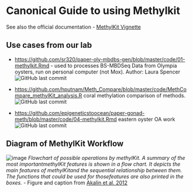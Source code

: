 # Canonical Guide to using Methylkit

See also the official documentation - [MethylKit Vignette](https://bioconductor.org/packages/release/bioc/vignettes/methylKit/inst/doc/methylKit.html)


## Use cases from our lab

- https://github.com/sr320/paper-oly-mbdbs-gen/blob/master/code/01-methylkit.Rmd - used to processes BS-MBDSeq Data from Olympia oysters, run on personal computer (not Mox). Author: Laura Spencer ![GitHub last commit](https://img.shields.io/github/last-commit/sr320/paper-oly-mbdbs-gen)

- https://github.com/hputnam/Meth_Compare/blob/master/code/MethCompare_methylKit_analysis.R coral methylation comparison of methods. ![GitHub last commit](https://img.shields.io/github/last-commit/hputnam/Meth_Compare)

- https://github.com/epigeneticstoocean/paper-gonad-meth/blob/master/code/04-methylkit.Rmd eastern oyster OA work ![GitHub last commit](https://img.shields.io/github/last-commit/epigeneticstoocean/paper-gonad-meth)

## Diagram of MethylKit Workflow 

![image](https://user-images.githubusercontent.com/17264765/131020085-f32e8a51-9a29-474c-aa56-2fa599e006d9.png)
_Flowchart of possible operations by methylKit. A summary of the most importantmethylKit features is shown in a flow chart. It depicts the main features of methylKitand the sequential relationship between them. The functions that could be used for thosefeatures are also printed in the boxes._ - Figure and caption from [Akalin et al. 2012](https://doi.org/10.1186/gb-2012-13-10-r87) 





